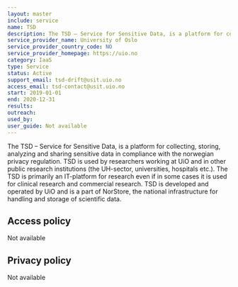```yaml
---
layout: master
include: service
name: TSD
description: The TSD – Service for Sensitive Data, is a platform for collecting, storing, analyzing and sharing sensitive data in compliance with the norwegian privacy regulation.
service_provider_name: University of Oslo
service_provider_country_code: NO
service_provider_homepage: https://uio.no
category: IaaS
type: Service
status: Active
support_email: tsd-drift@usit.uio.no
access_email: tsd-contact@usit.uio.no
start: 2019-01-01
end: 2020-12-31
results:
outreach:
used_by: 
user_guide: Not available
---
```

The TSD – Service for Sensitive Data, is a platform for collecting, storing, analyzing and sharing sensitive data in compliance with the norwegian privacy regulation.
TSD is used by researchers working at UiO and in other public research institutions (the UH-sector, universities, hospitals etc.). The TSD is primarily an IT-platform for research even if in some cases it is used for clinical research and commercial research.
TSD is developed and operated by UiO and is a part of NorStore, the national infrastructure for handling and storage of scientific data.

## Access policy
Not available

## Privacy policy
Not available
